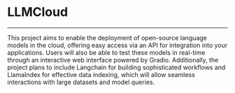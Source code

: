 # LLMCloud
*********

This project aims to enable the deployment of open-source language models in the cloud, offering easy access via an API for integration into your applications. Users will also be able to test these models in real-time through an interactive web interface powered by Gradio. Additionally, the project plans to include Langchain for building sophisticated workflows and LlamaIndex for effective data indexing, which will allow seamless interactions with large datasets and model queries.
